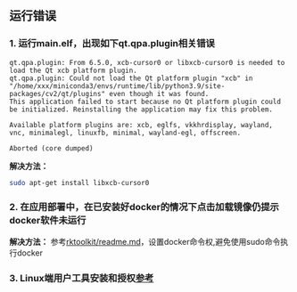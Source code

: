 ## 运行错误

### 1. 运行main.elf，出现如下qt.qpa.plugin相关错误
```
qt.qpa.plugin: From 6.5.0, xcb-cursor0 or libxcb-cursor0 is needed to load the Qt xcb platform plugin.
qt.qpa.plugin: Could not load the Qt platform plugin "xcb" in "/home/xxx/miniconda3/envs/runtime/lib/python3.9/site-packages/cv2/qt/plugins" even though it was found.
This application failed to start because no Qt platform plugin could be initialized. Reinstalling the application may fix this problem.

Available platform plugins are: xcb, eglfs, vkkhrdisplay, wayland, vnc, minimalegl, linuxfb, minimal, wayland-egl, offscreen.

Aborted (core dumped)
```

**解决方法：**

```bash
sudo apt-get install libxcb-cursor0
```

### 2. 在应用部署中，在已安装好docker的情况下点击加载镜像仍提示docker软件未运行

**解决方法：**
参考[rktoolkit/readme.md](../rktoolkits/readme.md)，设置docker命令权,避免使用sudo命令执行docker

### 3. Linux端用户工具安装和授权[参考](https://h.virbox.com/docs/usermanual/tools/Virbox-UserTool/VirboxLM-User-License-Tool-Linux)
